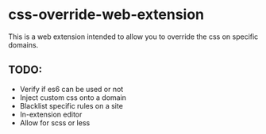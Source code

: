 # css-override-web-extension

This is a web extension intended to allow you to override the css on specific domains.

## TODO:

- Verify if es6 can be used or not
- Inject custom css onto a domain
- Blacklist specific rules on a site
- In-extension editor
- Allow for scss or less
